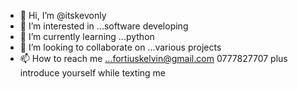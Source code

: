 - 👋 Hi, I’m @itskevonly
- 👀 I’m interested in ...software developing
- 🌱 I’m currently learning ...python
- 💞️ I’m looking to collaborate on ...various projects
- 📫 How to reach me ...fortiuskelvin@gmail.com     0777827707 plus introduce yourself while texting me

<!---
itskevonly/itskevonly is a ✨ special ✨ repository because its `README.md` (this file) appears on your GitHub profile.
You can click the Preview link to take a look at your changes.
--->
